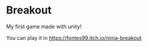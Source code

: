 # Breakout
My first game made with unity!

You can play it in https://fontes99.itch.io/ninja-breakout

